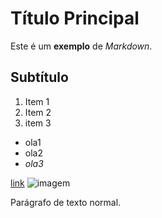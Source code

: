 # Título Principal

Este é um **exemplo** de *_Markdown_*.

## Subtítulo

1. Item 1
2. Item 2
3. item 3

- ola1
- ola2
- *ola3*

[link]("http://www.uc.pt")
![imagem](joao.png)

Parágrafo de texto normal.

